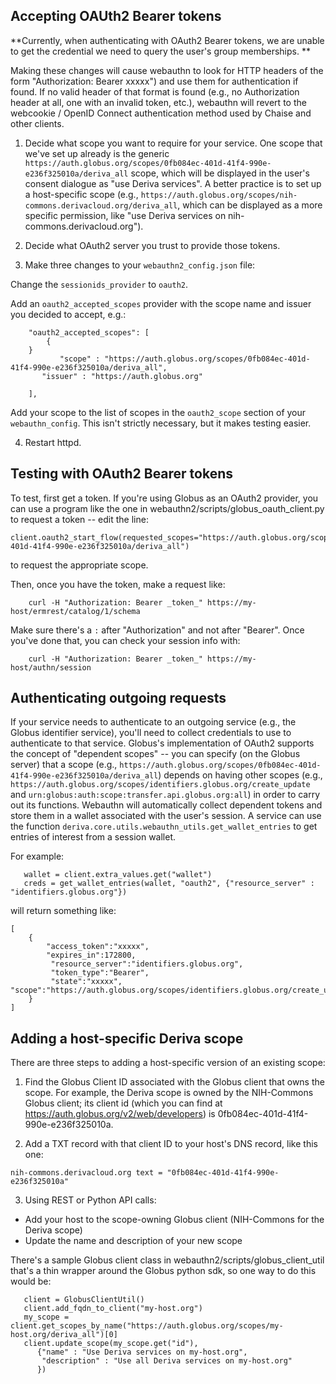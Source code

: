 ## Accepting OAUth2 Bearer tokens

**Currently, when authenticating with OAuth2 Bearer tokens, we are unable to get the credential we need to query the user's group memberships. **

Making these changes will cause webauthn to look for HTTP headers of the form "Authorization: Bearer xxxxx") and use them for authentication if found. If no valid header of that format is found (e.g., no Authorization header at all, one with an invalid token, etc.), webauthn will revert to the webcookie / OpenID Connect authentication method used by Chaise and other clients.

1. Decide what scope you want to require for your service. One scope that we've set up already is the generic `https://auth.globus.org/scopes/0fb084ec-401d-41f4-990e-e236f325010a/deriva_all` scope, which will be displayed in the user's consent dialogue as "use Deriva services". A better practice is to set up a host-specific scope (e.g., `https://auth.globus.org/scopes/nih-commons.derivacloud.org/deriva_all`, which can be displayed as a more specific permission, like "use Deriva services on nih-commons.derivacloud.org").

2. Decide what OAuth2 server you trust to provide those tokens.

3. Make three changes to your `webauthn2_config.json` file:

Change the `sessionids_provider` to `oauth2`.

Add an `oauth2_accepted_scopes` provider with the scope name and issuer you decided to accept, e.g.:

```
    "oauth2_accepted_scopes": [
        {
	}	
           "scope" : "https://auth.globus.org/scopes/0fb084ec-401d-41f4-990e-e236f325010a/deriva_all",
	   "issuer" : "https://auth.globus.org"

    ],
```

Add your scope to the list of scopes in the `oauth2_scope` section of your `webauthn_config`. This isn't strictly necessary, but it makes testing easier.

4. Restart httpd.

## Testing with OAuth2 Bearer tokens

To test, first get a token. If you're using Globus as an OAuth2 provider, you can use a program like the one in webauthn2/scripts/globus_oauth_client.py to request a token -- edit the line:

```
client.oauth2_start_flow(requested_scopes="https://auth.globus.org/scopes/0fb084ec-401d-41f4-990e-e236f325010a/deriva_all")
```

to request the appropriate scope.

Then, once you have the token, make a request like:

```
    curl -H "Authorization: Bearer _token_" https://my-host/ermrest/catalog/1/schema
```

Make sure there's a `:` after "Authorization" and not after "Bearer". Once you've done that, you can check your session info with:

```
    curl -H "Authorization: Bearer _token_" https://my-host/authn/session
```

## Authenticating outgoing requests

If your service needs to authenticate to an outgoing service (e.g., the Globus identifier service), you'll need to collect credentials to use to authenticate to that service. Globus's implementation of OAuth2 supports the concept of "dependent scopes" -- you can specify (on the Globus server) that a scope (e.g., `https://auth.globus.org/scopes/0fb084ec-401d-41f4-990e-e236f325010a/deriva_all`) depends on having other scopes (e.g., `https://auth.globus.org/scopes/identifiers.globus.org/create_update` and `urn:globus:auth:scope:transfer.api.globus.org:all`) in order to carry out its functions. Webauthn will automatically collect dependent tokens and store them in a wallet associated with the user's session. A service can use the function `deriva.core.utils.webauthn_utils.get_wallet_entries` to get entries of interest from a session wallet.

For example:
```
   wallet = client.extra_values.get("wallet")
   creds = get_wallet_entries(wallet, "oauth2", {"resource_server" : "identifiers.globus.org"})
```

will return something like:

```
[
    {
        "access_token":"xxxxx",
        "expires_in":172800,
         "resource_server":"identifiers.globus.org",
         "token_type":"Bearer",
         "state":"xxxxx",
"scope":"https://auth.globus.org/scopes/identifiers.globus.org/create_update"
    }
]
```

## Adding a host-specific Deriva scope

There are three steps to adding a host-specific version of an existing scope:

1. Find the Globus Client ID associated with the Globus client that owns the scope. For example, the Deriva scope is owned by the NIH-Commons Globus client; its client id (which you can find at https://auth.globus.org/v2/web/developers) is 0fb084ec-401d-41f4-990e-e236f325010a.

2. Add a TXT record with that client ID to your host's DNS record, like this one:

```
nih-commons.derivacloud.org	text = "0fb084ec-401d-41f4-990e-e236f325010a"
```

3. Using REST or Python API calls:

- Add your host to the scope-owning Globus client (NIH-Commons for the Deriva scope)
- Update the name and description of your new scope

There's a sample Globus client class in webauthn2/scripts/globus_client_util that's a thin wrapper around the Globus python sdk, so one way to do this would be:

```
   client = GlobusClientUtil()
   client.add_fqdn_to_client("my-host.org")
   my_scope = client.get_scopes_by_name("https://auth.globus.org/scopes/my-host.org/deriva_all")[0]
   client.update_scope(my_scope.get("id"),
      {"name" : "Use Deriva services on my-host.org",
       "description" : "Use all Deriva services on my-host.org"
      })
```      
